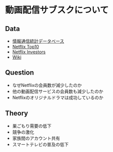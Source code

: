 # 動画配信サブスクについて

## Data

- [情報通信統計データベース](https://www.soumu.go.jp/johotsusintokei/field/index.html)
- [Netflix Top10](https://top10.netflix.com/)
- [Netflix Investors](https://ir.netflix.net/ir-overview/profile/default.aspx)
- [Wiki](https://en.wikipedia.org/wiki/Netflix)

## Question

- なぜNetflixの会員数が減少したのか
- 他の動画配信サービスの会員数も減少したのか
- Netflixのオリジナルドラマは成功しているのか

## Theory

- 巣ごもり需要の低下
- 競争の激化
- 家族間のアカウント共有
- スマートテレビの普及の低下
